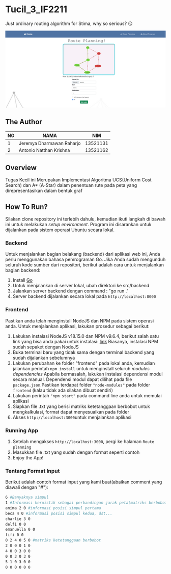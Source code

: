 # Tucil_3_IF2211
Just ordinary routing algorithm for Stima, why so serious? 😏

<p align="center">
  <img src="etc/display.jpg" title="route planning">
</p>

## The Author
| NO | NAMA | NIM |
--- | --- | --- |
| 1 | Jeremya Dharmawan Raharjo | 13521131 |
| 2 | Antonio Natthan Krishna | 13521162 |

## Overview
Tugas Kecil ini Merupakan Implementasi Algoritma UCS(Uniform Cost Search) dan A* (A-Star) dalam penentuan rute pada peta yang direpresentasikan dalam bentuk graf

## How To Run?
Silakan clone repository ini terlebih dahulu, kemudian ikuti langkah di bawah ini untuk melakukan <i>setup environment</i>. Program ini disarankan untuk dijalankan pada sistem operasi Ubuntu secara lokal.

### Backend
Untuk menjalankan bagian belakang (backend) dari aplikasi web ini, Anda perlu menggunakan bahasa pemrograman Go. Jika Anda sudah mengunduh seluruh kode sumber dari repositori, berikut adalah cara untuk menjalankan bagian backend:

1. Install [Go](https://go.dev/doc/install)
2. Untuk menjalankan di server lokal, ubah direktori ke src/backend
3. Jalankan server backend dengan command : "go run ."
4. Server backend dijalankan secara lokal pada `http://localhost:8000`


### Frontend
Pastikan anda telah menginstall NodeJS dan NPM pada sistem operasi anda. Untuk menjalankan aplikasi, lakukan prosedur sebagai berikut:
1. Lakukan instalasi NodeJS v18.15.0 dan NPM v9.6.4, berikut salah satu link yang bisa anda pakai untuk instalasi: [link](https://nodejs.org/en/download)
   Biasanya, instalasi NPM sudah sepaket dengan NodeJS
2. Buka terminal baru yang tidak sama dengan terminal backend yang sudah dijalankan sebelumnya
3. Lakukan perubahan ke folder "frontend" pada lokal anda, kemudian jalankan perintah `npm install` untuk menginstall seluruh <i>modules dependencies</i>
   Apabila bermasalah, lakukan instalasi dependensi modul secara manual. Dependensi modul dapat dilihat pada file `package.json`.Pastikan terdapat folder `"node-modules"` pada folder `frontend` (kalau tidak ada silakan dibuat sendiri)
4. Lakukan perintah `"npm start"` pada command line anda untuk memulai aplikasi
5. Siapkan file .txt yang berisi matriks ketetanggaan berbobot untuk mengkalkulasi, format dapat menyesuaikan pada folder 
6. Akses `http://localhost:3000`untuk menjalankan aplikasi

### Running App
1. Setelah mengakses `http://localhost:3000`, pergi ke halaman `Route planning`
2. Masukkan file .txt yang sudah dengan format seperti contoh
3. Enjoy the App!


### Tentang Format Input
Berikut adalah contoh format input yang kami buat(abaikan comment yang diawali dengan "#"):
```bash
6 #Banyaknya simpul
1 #Informasi heruistik sebagai perbandingan jarak peta(matriks berbobot) dan jarak yang diukur dengan rumus euclidian
anima 2 0 #informasi posisi simpul pertama
beca 4 0 #informasi posisi simpul kedua, dst...
charlie 3 0
delfi 0 0
emanuella 0 0
fifi 0 0
0 2 4 0 5 0 #matriks ketetanggaan berbobot
2 0 0 0 1 0
4 0 0 3 0 0
0 0 3 0 3 0
5 1 0 3 0 0
0 0 0 0 0 0
```


